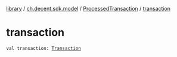 [library](../../index.md) / [ch.decent.sdk.model](../index.md) / [ProcessedTransaction](index.md) / [transaction](./transaction.md)

# transaction

`val transaction: `[`Transaction`](../-transaction/index.md)